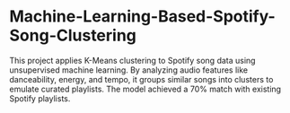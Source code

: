 # Machine-Learning-Based-Spotify-Song-Clustering
This project applies K-Means clustering to Spotify song data using unsupervised machine learning. By analyzing audio features like danceability, energy, and tempo, it groups similar songs into clusters to emulate curated playlists. The model achieved a 70% match with existing Spotify playlists.
